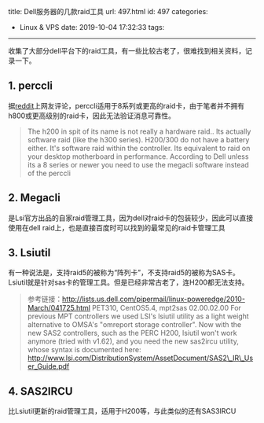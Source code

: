 title: Dell服务器的几款raid工具
url: 497.html
id: 497
categories:
  - Linux &amp; VPS
date: 2019-10-04 17:32:33
tags:
---
收集了大部分dell平台下的raid工具，有一些比较古老了，很难找到相关资料，记录一下。

<!--more-->


## 1. perccli

据[reddit](https://www.reddit.com/r/sysadmin/comments/bvb48v/dells_perccli_perc_utility_and_the_delllsi_perc/)上网友评论，perccli适用于8系列或更高的raid卡，由于笔者并不拥有h800或更高级别的raid卡，因此无法验证消息可靠性。

> The h200 in spit of its name is not really a hardware raid.. Its actually software raid (like the h300 series). H200/300 do not have a battery either. It's software raid within the controller. Its equivalent to raid on your desktop motherboard in performance. According to Dell unless its a 8 series or newer you need to use the megacli software instead of the perccli

## 2. Megacli


是Lsi官方出品的自家raid管理工具，因为dell对raid卡的包装较少，因此可以直接使用在dell raid上，也是直接百度时可以找到的最常见的raid卡管理工具

## 3. Lsiutil


有一种说法是，支持raid5的被称为“阵列卡”，不支持raid5的被称为SAS卡。 Lsiutil就是针对sas卡的管理工具。但是已经非常古老了，连H200都无法支持。

> 参考链接：http://lists.us.dell.com/pipermail/linux-poweredge/2010-March/041725.html PET310, CentOS5.4, mpt2sas 02.00.02.00 For previous MPT controllers we used LSI's lsiutil utility as a light weight alternative to OMSA's "omreport storage controller". Now with the new SAS2 controllers, such as the PERC H200, lsiutil won't work anymore (tried with v1.62), and you need the new sas2ircu utility, whose syntax is documented here: http://www.lsi.com/DistributionSystem/AssetDocument/SAS2\_IR\_User_Guide.pdf

## 4. SAS2IRCU


比Lsiutil更新的raid管理工具，适用于H200等，与此类似的还有SAS3IRCU